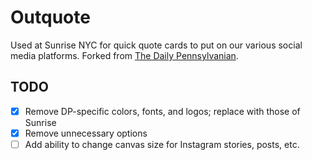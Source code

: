 # Outquote

Used at Sunrise NYC for quick quote cards to put on our various social media platforms. Forked from [The Daily Pennsylvanian](https://github.com/dailypenn/outquote).

## TODO

- [x] Remove DP-specific colors, fonts, and logos; replace with those of Sunrise
- [x] Remove unnecessary options
- [ ] Add ability to change canvas size for Instagram stories, posts, etc.
